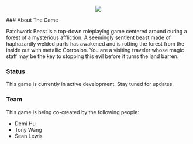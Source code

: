 <p align="center"><img src="https://github.com/aspengames/Patchwork_Beast/assets/96705270/78b9135d-a5f1-4e6b-9f0f-c7fcb6505744"></p>
### About The Game

Patchwork Beast is a top-down roleplaying game centered around curing a forest of
a mysterious affliction. A seemingly sentient beast made of haphazardly welded
parts has awakened and is rotting the forest from the inside out with metallic
Corrosion. You are a visiting traveler whose magic staff may be the key to stopping
this evil before it turns the land barren.

### Status

This game is currently in active development. Stay tuned for updates.

### Team

This game is being co-created by the following people:
* Demi Hu
* Tony Wang 
* Sean Lewis
